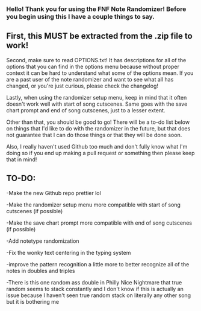 ### Hello! Thank you for using the FNF Note Randomizer! Before you begin using this I have a couple things to say.

## First, this MUST be extracted from the .zip file to work!

Second, make sure to read OPTIONS.txt! It has descriptions for all of the options that you can find in the options menu because
without proper context it can be hard to understand what some of the options mean. If you are a past user of the note randomizer
and want to see what all has changed, or you're just curious, please check the changelog!

Lastly, when using the randomizer setup menu, keep in mind that it often doesn't work well with start of song cutscenes. Same goes
with the save chart prompt and end of song cutscenes, just to a lesser extent.

Other than that, you should be good to go! There will be a to-do list below on things that I'd like to do with the randomizer
in the future, but that does not guarantee that I can do those things or that they will be done soon.

Also, I really haven't used Github too much and don't fully know what I'm doing so if you end up making a pull request or something then
please keep that in mind!

## TO-DO:

-Make the new Github repo prettier lol

-Make the randomizer setup menu more compatible with start of song cutscenes (if possible)

-Make the save chart prompt more compatible with end of song cutscenes (if possible)

-Add notetype randomization

-Fix the wonky text centering in the typing system

-improve the pattern recognition a little more to better recognize all of the notes in doubles and triples

-There is this one random ass double in Philly Nice Nightmare that true random seems to stack constantly and I don't know if this
is actually an issue because I haven't seen true random stack on literally any other song but it is bothering me